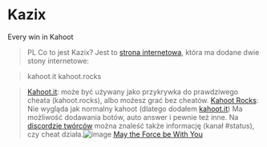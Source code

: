 # Kazix
Every win in Kahoot

> PL
> Co to jest Kazix?
Jest to [strona internetowa](https://kahoot-god.github.io/kazix/),
która ma dodane dwie stony internetowe:

> kahoot.it
> kahoot.rocks

> [Kahoot.it](https://kahoot.it):
może być używany jako przykrywka do prawdziwego cheata (kahoot.rocks),
albo możesz grać bez cheatów.
> [Kahoot Rocks](https://kahoot.club):
Nie wygląda jak normalny kahoot (dlatego dodałem [kahoot.it](https://kahoot.it))
Ma możliwość dodawania botów, auto answer i pewnie też inne.
> Na [discordzie twórców](https://discord.gg/fGsFpsNp) można znaleść także informację (kanał #status), czy cheat działa.![image](https://github.com/kahoot-god/kazix/assets/162800507/b736ccab-c071-4ff7-b383-a1d996257448)
[May the Force be With You](octocat-1710335638160.png)

